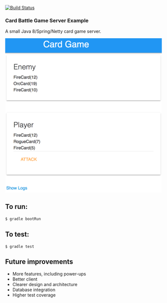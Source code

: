 [![Build Status](https://travis-ci.org/brianmacdonald/CardBattleGame.svg?branch=master)](https://travis-ci.org/brianmacdonald/CardBattleGame)

### Card Battle Game Server Example

A small Java 8/Spring/Netty card game server. 

![Alt text](/docs/assets/screenshot.png?raw=true "Screenshot")

## To run:
 `$ gradle bootRun`

## To test:
 `$ gradle test`

## Future improvements
  - More features, including power-ups
  - Better client
  - Clearer design and architecture
  - Database integration
  - Higher test coverage 
